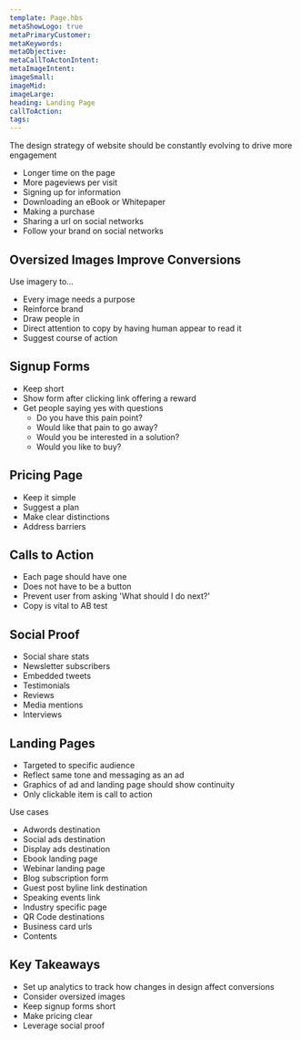 ```yaml
---
template: Page.hbs
metaShowLogo: true
metaPrimaryCustomer:
metaKeywords: 
metaObjective:  
metaCallToActonIntent:
metaImageIntent:
imageSmall:
imageMid:
imageLarge:
heading: Landing Page
callToAction: 
tags:
---
```


The design strategy of website should be constantly evolving to drive more engagement

* Longer time on the page
* More pageviews per visit
* Signing up for information
* Downloading an eBook or Whitepaper
* Making a purchase
* Sharing a url on social networks
* Follow your brand on social networks


## Oversized Images Improve Conversions

Use imagery to...

* Every image needs a purpose
* Reinforce brand
* Draw people in
* Direct attention to copy by having human appear to read it
* Suggest course of action


## Signup Forms

* Keep short
* Show form after clicking link offering a reward
* Get people saying yes with questions
  * Do you have this pain point?
  * Would like that pain to go away?
  * Would you be interested in a solution?
  * Would you like to buy?


## Pricing Page

* Keep it simple
* Suggest a plan
* Make clear distinctions
* Address barriers

## Calls to Action

* Each page should have one
* Does not have to be a button
* Prevent user from asking 'What should I do next?'
* Copy is vital to AB test

## Social Proof

* Social share stats
* Newsletter subscribers
* Embedded tweets
* Testimonials
* Reviews
* Media mentions
* Interviews

## Landing Pages

* Targeted to specific audience
* Reflect same tone and messaging as an ad
* Graphics of ad and landing page should show continuity
* Only clickable item is call to action

Use cases

* Adwords destination
* Social ads destination
* Display ads destination
* Ebook landing page
* Webinar landing page
* Blog subscription form
* Guest post byline link destination
* Speaking events link
* Industry specific page
* QR Code destinations
* Business card urls
* Contents


## Key Takeaways

* Set up analytics to track how changes in design affect conversions
* Consider oversized images
* Keep signup forms short
* Make pricing clear
* Leverage social proof



